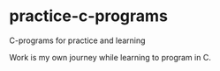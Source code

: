 # practice-c-programs
C-programs for practice and learning

Work is my own journey while learning to program in C.

